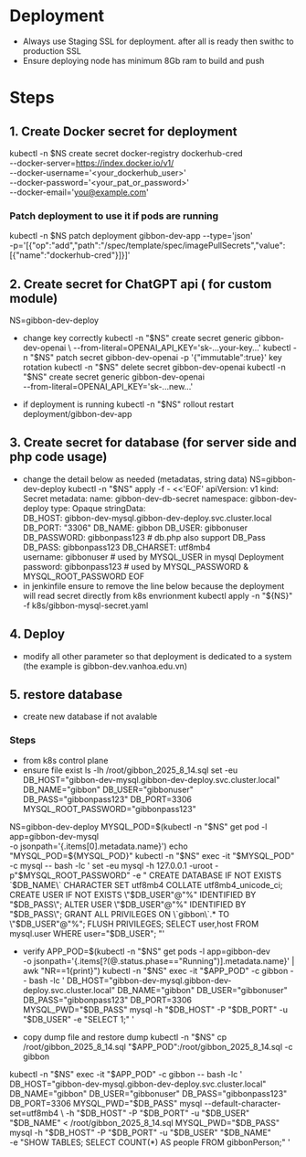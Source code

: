 



# Deployment 
- Always use Staging SSL for deployment. after all is ready then swithc to production SSL
- Ensure deploying node has minimum 8Gb ram to build and push

# Steps
## 1. Create Docker secret for deployment

kubectl -n $NS create secret docker-registry dockerhub-cred \
  --docker-server=https://index.docker.io/v1/ \
  --docker-username='<your_dockerhub_user>' \
  --docker-password='<your_pat_or_password>' \
  --docker-email='<you@example.com>'
### Patch deployment to use it if pods are running
kubectl -n $NS patch deployment gibbon-dev-app --type='json' \
  -p='[{"op":"add","path":"/spec/template/spec/imagePullSecrets","value":[{"name":"dockerhub-cred"}]}]'

## 2. Create secret for ChatGPT api ( for custom module)
NS=gibbon-dev-deploy
- change key correctly
kubectl -n "$NS" create secret generic gibbon-dev-openai \
  --from-literal=OPENAI_API_KEY='sk-...your-key...'
kubectl -n "$NS" patch secret gibbon-dev-openai -p '{"immutable":true}'
key rotation
kubectl -n "$NS" delete secret gibbon-dev-openai
kubectl -n "$NS" create secret generic gibbon-dev-openai \
  --from-literal=OPENAI_API_KEY='sk-...new...' 

- if deployment is running
kubectl -n "$NS" rollout restart deployment/gibbon-dev-app

## 3. Create secret for database  (for server side and php code usage)
- change the detail below as needed (metadatas, string data)
NS=gibbon-dev-deploy
kubectl -n "$NS" apply -f - <<'EOF'
apiVersion: v1
kind: Secret
metadata:
  name: gibbon-dev-db-secret
  namespace: gibbon-dev-deploy
type: Opaque
stringData:  
  DB_HOST: gibbon-dev-mysql.gibbon-dev-deploy.svc.cluster.local
  DB_PORT: "3306"
  DB_NAME: gibbon
  DB_USER: gibbonuser
  DB_PASSWORD: gibbonpass123   # db.php also support DB_Pass
  DB_PASS: gibbonpass123
  DB_CHARSET: utf8mb4  
  username: gibbonuser         # used by MYSQL_USER in mysql Deployment
  password: gibbonpass123      # used by MYSQL_PASSWORD & MYSQL_ROOT_PASSWORD
EOF
- in jenkinfile ensure to remove the line below because the deployment will read secret directly from k8s envrionment
kubectl apply -n "${NS}" -f k8s/gibbon-mysql-secret.yaml

## 4. Deploy
- modify all other parameter so that deployment is dedicated to a system (the example is gibbon-dev.vanhoa.edu.vn)

## 5. restore database 
- create new database if not avalable
### Steps

- from k8s control plane
- ensure file exist 
ls -lh /root/gibbon_2025_8_14.sql
set -eu
DB_HOST="gibbon-dev-mysql.gibbon-dev-deploy.svc.cluster.local"
DB_NAME="gibbon"
DB_USER="gibbonuser"
DB_PASS="gibbonpass123"
DB_PORT=3306
MYSQL_ROOT_PASSWORD="gibbonpass123"

NS=gibbon-dev-deploy
MYSQL_POD=$(kubectl -n "$NS" get pod -l app=gibbon-dev-mysql \
  -o jsonpath='{.items[0].metadata.name}')
echo "MYSQL_POD=${MYSQL_POD}"
kubectl -n "$NS" exec -it "$MYSQL_POD" -c mysql -- bash -lc '
set -eu
mysql -h 127.0.0.1 -uroot -p"$MYSQL_ROOT_PASSWORD" -e "
  CREATE DATABASE IF NOT EXISTS \`$DB_NAME\` CHARACTER SET utf8mb4 COLLATE utf8mb4_unicode_ci;
  CREATE USER IF NOT EXISTS \"$DB_USER\"@\"%\" IDENTIFIED BY \"$DB_PASS\";
  ALTER USER \"$DB_USER\"@\"%\" IDENTIFIED BY \"$DB_PASS\";
  GRANT ALL PRIVILEGES ON \`gibbon\`.* TO \"$DB_USER\"@\"%\";
  FLUSH PRIVILEGES;
  SELECT user,host FROM mysql.user WHERE user=\"$DB_USER\";
"'

- verify
APP_POD=$(kubectl -n "$NS" get pods -l app=gibbon-dev \
  -o jsonpath='{.items[?(@.status.phase=="Running")].metadata.name}' | awk "NR==1{print}")
kubectl -n "$NS" exec -it "$APP_POD" -c gibbon -- bash -lc '
DB_HOST="gibbon-dev-mysql.gibbon-dev-deploy.svc.cluster.local"
DB_NAME="gibbon"
DB_USER="gibbonuser"
DB_PASS="gibbonpass123"
DB_PORT=3306
MYSQL_PWD="$DB_PASS" mysql -h "$DB_HOST" -P "$DB_PORT" -u "$DB_USER" -e "SELECT 1;"
'

- copy dump file and restore dump
kubectl -n "$NS" cp /root/gibbon_2025_8_14.sql "$APP_POD":/root/gibbon_2025_8_14.sql -c gibbon


kubectl -n "$NS" exec -it "$APP_POD" -c gibbon -- bash -lc '
DB_HOST="gibbon-dev-mysql.gibbon-dev-deploy.svc.cluster.local"
DB_NAME="gibbon"
DB_USER="gibbonuser"
DB_PASS="gibbonpass123"
DB_PORT=3306
MYSQL_PWD="$DB_PASS" mysql --default-character-set=utf8mb4 \
  -h "$DB_HOST" -P "$DB_PORT" -u "$DB_USER" "$DB_NAME" < /root/gibbon_2025_8_14.sql
MYSQL_PWD="$DB_PASS" mysql -h "$DB_HOST" -P "$DB_PORT" -u "$DB_USER" "$DB_NAME" \
  -e "SHOW TABLES; SELECT COUNT(*) AS people FROM gibbonPerson;"
'
